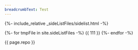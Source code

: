 ```yaml
---
breadcrumbText: Test
---
```


{%- include_relative _sideListFiles/sidelist.html -%}


{%- for tmpFile in site.sideListFiles -%}
        {{ 111 }}
{%- endfor -%}

{{ page.repo }}
